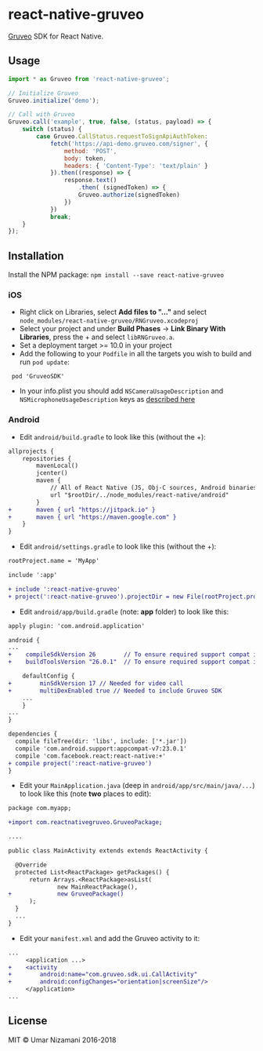 # react-native-gruveo

[Gruveo](https://www.gruveo.com/) SDK for React Native. 

## Usage

```js
import * as Gruveo from 'react-native-gruveo';

// Initialize Gruveo
Gruveo.initialize('demo');

// Call with Gruveo
Gruveo.call('example', true, false, (status, payload) => {
    switch (status) {
        case Gruveo.CallStatus.requestToSignApiAuthToken:
            fetch('https://api-demo.gruveo.com/signer', {
                method: 'POST',
                body: token,
                headers: { 'Content-Type': 'text/plain' }
            }).then((response) => {
                response.text()
                    .then( (signedToken) => {
                    Gruveo.authorize(signedToken)
                })
            })
            break;
    }
});
```

## Installation

Install the NPM package: `npm install --save react-native-gruveo`

### iOS

* Right click on Libraries, select **Add files to "…"** and select `node_modules/react-native-gruveo/RNGruveo.xcodeproj`
* Select your project and under **Build Phases** -> **Link Binary With Libraries**, press the + and select `libRNGruveo.a`.
* Set a deployment target >= 10.0 in your project
* Add the following to your `Podfile` in all the targets you wish to build and run `pod update`:

```
 pod 'GruveoSDK' 
```

- In your info.plist you should add `NSCameraUsageDescription` and `NSMicrophoneUsageDescription` keys as [described here](https://about.gruveo.com/developers/ios-sdk/setup-usage/)

### Android

* Edit `android/build.gradle` to look like this (without the +):

```diff
allprojects {
    repositories {
        mavenLocal()
        jcenter()
        maven {
            // All of React Native (JS, Obj-C sources, Android binaries) is installed from npm
            url "$rootDir/../node_modules/react-native/android"
        }
+ 		maven { url "https://jitpack.io" }
+       maven { url "https://maven.google.com" }
    }
}
```

* Edit `android/settings.gradle` to look like this (without the +):

```diff
rootProject.name = 'MyApp'

include ':app'

+ include ':react-native-gruveo'
+ project(':react-native-gruveo').projectDir = new File(rootProject.projectDir, '../node_modules/react-native-gruveo/android')
```

* Edit `android/app/build.gradle` (note: **app** folder) to look like this: 

```diff
apply plugin: 'com.android.application'

android {
...
+    compileSdkVersion 26        // To ensure required support compat is available
+    buildToolsVersion "26.0.1"  // To ensure required support compat is available

    defaultConfig {
+        minSdkVersion 17 // Needed for video call
+        multiDexEnabled true // Needed to include Gruveo SDK
    ...
    }
...
}

dependencies {
  compile fileTree(dir: 'libs', include: ['*.jar'])
  compile 'com.android.support:appcompat-v7:23.0.1'
  compile 'com.facebook.react:react-native:+'
+ compile project(':react-native-gruveo')
}
```

* Edit your `MainApplication.java` (deep in `android/app/src/main/java/...`) to look like this (note **two** places to edit):

```diff
package com.myapp;

+import com.reactnativegruveo.GruveoPackage;

....

public class MainActivity extends extends ReactActivity {

  @Override
  protected List<ReactPackage> getPackages() {
      return Arrays.<ReactPackage>asList(
              new MainReactPackage(),
+             new GruveoPackage()
      );
  }
  ...
}
```

- Edit your `manifest.xml` and add the Gruveo activity to it:

```diff
...
     <application ...>
+    <activity
+        android:name="com.gruveo.sdk.ui.CallActivity"
+        android:configChanges="orientation|screenSize"/>
     </application>
...
```

## License

MIT © Umar Nizamani 2016-2018